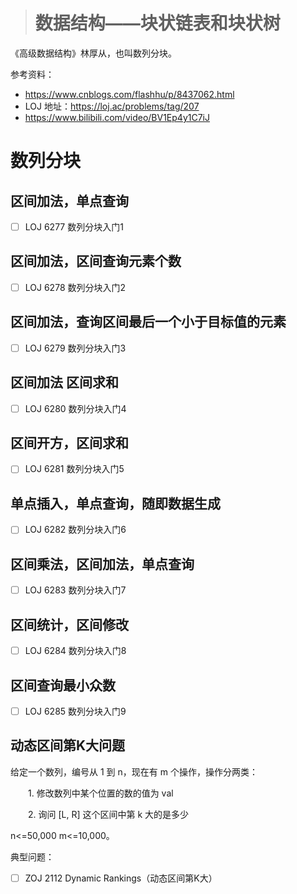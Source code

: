 > # 数据结构——块状链表和块状树

《高级数据结构》林厚从，也叫数列分块。

参考资料：

* <https://www.cnblogs.com/flashhu/p/8437062.html>
* LOJ 地址：<https://loj.ac/problems/tag/207>
* https://www.bilibili.com/video/BV1Ep4y1C7iJ

# 数列分块

## 区间加法，单点查询

- [ ] LOJ 6277 数列分块入门1

## 区间加法，区间查询元素个数

- [ ] LOJ 6278 数列分块入门2

## 区间加法，查询区间最后一个小于目标值的元素

- [ ] LOJ 6279 数列分块入门3

## 区间加法 区间求和

- [ ] LOJ 6280 数列分块入门4

## 区间开方，区间求和

- [ ] LOJ 6281 数列分块入门5

## 单点插入，单点查询，随即数据生成

- [ ] LOJ 6282 数列分块入门6

## 区间乘法，区间加法，单点查询

- [ ] LOJ 6283 数列分块入门7

## 区间统计，区间修改

- [ ] LOJ 6284 数列分块入门8

## 区间查询最小众数

- [ ] LOJ 6285 数列分块入门9





## 动态区间第K大问题

给定一个数列，编号从 1 到 n，现在有 m 个操作，操作分两类：

　　1. 修改数列中某个位置的数的值为 val

　　2. 询问 [L, R] 这个区间中第 k 大的是多少

n<=50,000  m<=10,000。





典型问题：

- [ ]  ZOJ 2112 Dynamic Rankings（动态区间第K大）